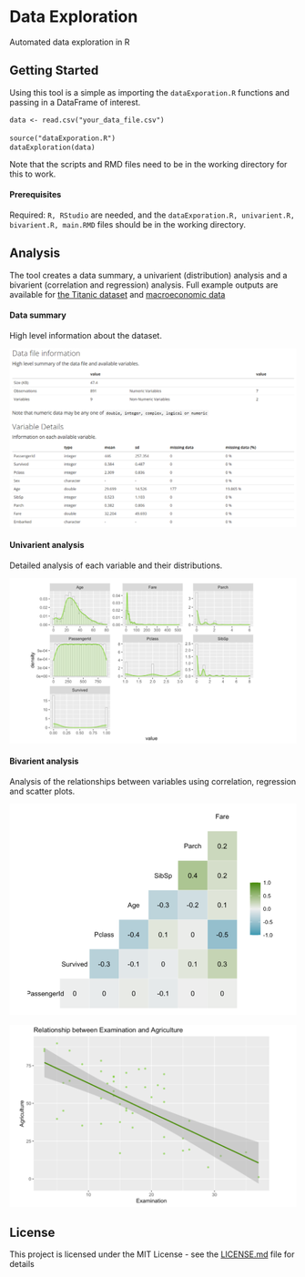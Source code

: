 # Data Exploration
Automated data exploration in R

## Getting Started

Using this tool is a simple as importing the ```dataExporation.R``` functions and passing in a DataFrame of interest.

```
data <- read.csv("your_data_file.csv")

source("dataExporation.R")
dataExploration(data)
```

Note that the scripts and RMD files need to be in the working directory for this to work.

#### Prerequisites

Required: ```R, RStudio``` are needed, and the ```dataExporation.R, univarient.R, bivarient.R, main.RMD``` files should be in the working directory.

## Analysis

The tool creates a data summary, a univarient (distribution) analysis and a bivarient (correlation and regression) analysis. Full example outputs are available for [the Titanic dataset](http://www.grantholtes.com/Titanic.html?) and [macroeconomic data](http://www.grantholtes.com/Swiss.html?)

#### Data summary
High level information about the dataset.

![UniVar Summary](https://github.com/Gholtes/dataExploration/blob/master/images/highLevel.PNG)

#### Univarient analysis
Detailed analysis of each variable and their distributions.

![UniVar Summary](https://github.com/Gholtes/dataExploration/blob/master/images/uniVar.PNG)

#### Bivarient analysis
Analysis of the relationships between variables using correlation, regression and scatter plots.

![UniVar Summary](https://github.com/Gholtes/dataExploration/blob/master/images/biVar1.PNG)

![UniVar Summary](https://github.com/Gholtes/dataExploration/blob/master/images/biVar2.PNG)


## License

This project is licensed under the MIT License - see the [LICENSE.md](LICENSE.md) file for details
